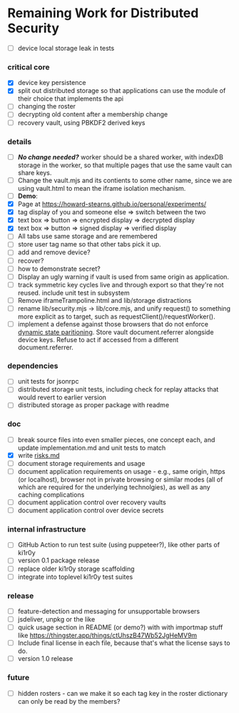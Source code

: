 # Remaining Work for Distributed Security

- [ ] device local storage leak in tests

### critical core
- [x] device key persistence
- [x] split out distributed storage so that applications can use the module of their choice that implements the api
- [ ] changing the roster
- [ ] decrypting old content after a membership change
- [ ] recovery vault, using PBKDF2 derived keys

### details
- [ ] _**No change needed?**_ worker should be a shared worker, with indexDB storage in the worker, so that multiple pages that use the same vault can share keys.
- [ ] Change the vault.mjs and its contients to some other name, since we are using vault.html to mean the iframe isolation mechanism.
- [ ] **Demo**:
 - [x] Page at https://howard-stearns.github.io/personal/experiments/
 - [x] tag display of you and someone else => switch between the two
 - [x] text box => button => encrypted display => decrypted display
 - [x] text box => button => signed display => verified display
 - [ ] All tabs use same storage and are remembered
 - [ ] store user tag name so that other tabs pick it up.
 - [ ] add and remove device?
 - [ ] recover?
 - [ ] how to demonstrate secret?
- [ ] Display an ugly warning if vault is used from same origin as application.
- [ ] track symmetric key cycles live and through export so that they're not reused. include unit test in subsystem
- [ ] Remove iframeTrampoline.html and lib/storage distractions
- [ ] rename lib/security.mjs -> lib/core.mjs, and unify request() to something more explicit as to target, such as requestClient()/requestWorker().
- [ ] implement a defense against those browsers that do not enforce [dynamic state paritioning](https://developer.mozilla.org/en-US/docs/Web/Privacy/State_Partitioning). Store vault document.referrer alongside device keys. Refuse to act if accessed from a different document.referrer.

### dependencies
- [ ] unit tests for jsonrpc
- [ ] distributed storage unit tests, including check for replay attacks that would revert to earlier version
- [ ] distributed storage as proper package with readme

### doc
- [ ] break source files into even smaller pieces, one concept each, and update implementation.md and unit tests to match
- [x] write [risks.md](risks.md)
- [ ] document storage requirements and usage
- [ ] document application requirements on usage - e.g., same origin, https (or localhost), browser not in private browsing or similar modes (all of which are required for the underlying technolgies), as well as any caching complications
- [ ] document application control over recovery vaults
- [ ] document application control over device secrets

### internal infrastructure
- [ ] GitHub Action to run test suite (using puppeteer?), like other parts of ki1r0y
- [ ] version 0.1 package release
- [ ] replace older ki1r0y storage scaffolding
- [ ] integrate into toplevel ki1r0y test suites

### release
- [ ] feature-detection and messaging for unsupportable browsers
- [ ] jsdeliver, unpkg or the like
- [ ] quick usage section in README (or demo?) with with importmap stuff like https://thingster.app/things/ctUhszB47Wb52JgHeMV9m
- [ ] Include final license in each file, because that's what the license says to do.
- [ ] version 1.0 release

### future
- [ ] hidden rosters - can we make it so each tag key in the roster dictionary can only be read by the members? 
